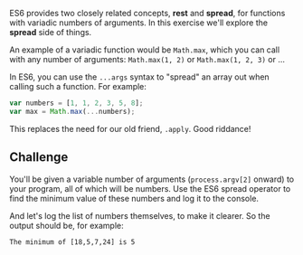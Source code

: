 ES6 provides two closely related concepts, **rest** and **spread**, for functions with variadic numbers of arguments.  In this exercise we'll explore the **spread** side of things.

An example of a variadic function would be `Math.max`, which you can call with any number of arguments: `Math.max(1, 2)` or `Math.max(1, 2, 3)` or ...

In ES6, you can use the `...args` syntax to "spread" an array out when calling such a function.  For example:

```js
var numbers = [1, 1, 2, 3, 5, 8];
var max = Math.max(...numbers);
```

This replaces the need for our old friend, `.apply`.  Good riddance!

## Challenge

You'll be given a variable number of arguments (`process.argv[2]` onward) to your program, all of which will be numbers.  Use the ES6 spread operator to find the minimum value of these numbers and log it to the console.

And let's log the list of numbers themselves, to make it clearer.  So the output should be, for example:

```
The minimum of [18,5,7,24] is 5
```
